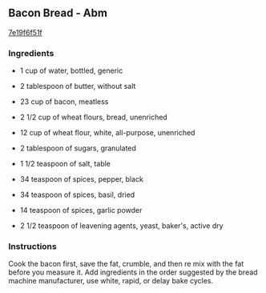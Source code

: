 ## Bacon Bread - Abm

[7e19f6f51f](http://www.food.com/recipe/bacon-bread-abm-311500)

### Ingredients

 - 1 cup of water, bottled, generic

 - 2 tablespoon of butter, without salt

 - 23 cup of bacon, meatless

 - 2 1/2 cup of wheat flours, bread, unenriched

 - 12 cup of wheat flour, white, all-purpose, unenriched

 - 2 tablespoon of sugars, granulated

 - 1 1/2 teaspoon of salt, table

 - 34 teaspoon of spices, pepper, black

 - 34 teaspoon of spices, basil, dried

 - 14 teaspoon of spices, garlic powder

 - 2 1/2 teaspoon of leavening agents, yeast, baker's, active dry

### Instructions

Cook the bacon first, save the fat, crumble, and then re mix with the fat before you measure it. Add ingredients in the order suggested by the bread machine manufacturer, use white, rapid, or delay bake cycles.